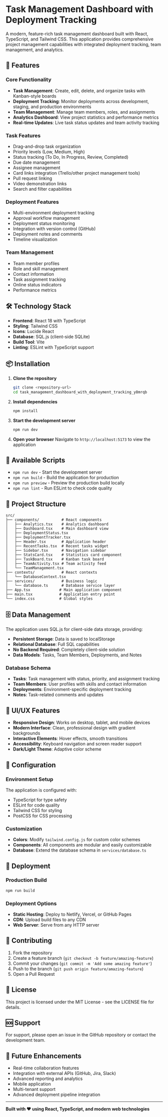 # Task Management Dashboard with Deployment Tracking

A modern, feature-rich task management dashboard built with React, TypeScript, and Tailwind CSS. This application provides comprehensive project management capabilities with integrated deployment tracking, team management, and analytics.

## 🚀 Features

### Core Functionality
- **Task Management**: Create, edit, delete, and organize tasks with Kanban-style boards
- **Deployment Tracking**: Monitor deployments across development, staging, and production environments
- **Team Management**: Manage team members, roles, and assignments
- **Analytics Dashboard**: View project statistics and performance metrics
- **Real-time Updates**: Live task status updates and team activity tracking

### Task Features
- Drag-and-drop task organization
- Priority levels (Low, Medium, High)
- Status tracking (To Do, In Progress, Review, Completed)
- Due date management
- Assignee management
- Card links integration (Trello/other project management tools)
- Pull request linking
- Video demonstration links
- Search and filter capabilities

### Deployment Features
- Multi-environment deployment tracking
- Approval workflow management
- Deployment status monitoring
- Integration with version control (GitHub)
- Deployment notes and comments
- Timeline visualization

### Team Management
- Team member profiles
- Role and skill management
- Contact information
- Task assignment tracking
- Online status indicators
- Performance metrics

## 🛠️ Technology Stack

- **Frontend**: React 18 with TypeScript
- **Styling**: Tailwind CSS
- **Icons**: Lucide React
- **Database**: SQL.js (client-side SQLite)
- **Build Tool**: Vite
- **Linting**: ESLint with TypeScript support

## 📦 Installation

1. **Clone the repository**
   ```bash
   git clone <repository-url>
   cd task_management_dashboard_with_deployment_tracking_y8mrqb
   ```

2. **Install dependencies**
   ```bash
   npm install
   ```

3. **Start the development server**
   ```bash
   npm run dev
   ```

4. **Open your browser**
   Navigate to `http://localhost:5173` to view the application

## 🚀 Available Scripts

- `npm run dev` - Start the development server
- `npm run build` - Build the application for production
- `npm run preview` - Preview the production build locally
- `npm run lint` - Run ESLint to check code quality

## 📁 Project Structure

```
src/
├── components/          # React components
│   ├── Analytics.tsx    # Analytics dashboard
│   ├── Dashboard.tsx    # Main dashboard view
│   ├── DeploymentStatus.tsx
│   ├── DeploymentTracker.tsx
│   ├── Header.tsx       # Application header
│   ├── RecentTasks.tsx  # Recent tasks widget
│   ├── Sidebar.tsx      # Navigation sidebar
│   ├── StatsCard.tsx    # Statistics card component
│   ├── TaskBoard.tsx    # Kanban task board
│   ├── TeamActivity.tsx # Team activity feed
│   └── TeamManagement.tsx
├── contexts/            # React contexts
│   └── DatabaseContext.tsx
├── services/            # Business logic
│   └── database.ts      # Database service layer
├── App.tsx             # Main application component
├── main.tsx            # Application entry point
└── index.css           # Global styles
```

## 🗄️ Data Management

The application uses SQL.js for client-side data storage, providing:
- **Persistent Storage**: Data is saved to localStorage
- **Relational Database**: Full SQL capabilities
- **No Backend Required**: Completely client-side solution
- **Data Models**: Tasks, Team Members, Deployments, and Notes

### Database Schema

- **Tasks**: Task management with status, priority, and assignment tracking
- **Team Members**: User profiles with skills and contact information
- **Deployments**: Environment-specific deployment tracking
- **Notes**: Task-related comments and updates

## 🎨 UI/UX Features

- **Responsive Design**: Works on desktop, tablet, and mobile devices
- **Modern Interface**: Clean, professional design with gradient backgrounds
- **Interactive Elements**: Hover effects, smooth transitions
- **Accessibility**: Keyboard navigation and screen reader support
- **Dark/Light Theme**: Adaptive color scheme

## 🔧 Configuration

### Environment Setup
The application is configured with:
- TypeScript for type safety
- ESLint for code quality
- Tailwind CSS for styling
- PostCSS for CSS processing

### Customization
- **Colors**: Modify `tailwind.config.js` for custom color schemes
- **Components**: All components are modular and easily customizable
- **Database**: Extend the database schema in `services/database.ts`

## 🚀 Deployment

### Production Build
```bash
npm run build
```

### Deployment Options
- **Static Hosting**: Deploy to Netlify, Vercel, or GitHub Pages
- **CDN**: Upload build files to any CDN
- **Web Server**: Serve from any HTTP server

## 🤝 Contributing

1. Fork the repository
2. Create a feature branch (`git checkout -b feature/amazing-feature`)
3. Commit your changes (`git commit -m 'Add some amazing feature'`)
4. Push to the branch (`git push origin feature/amazing-feature`)
5. Open a Pull Request

## 📝 License

This project is licensed under the MIT License - see the LICENSE file for details.

## 🆘 Support

For support, please open an issue in the GitHub repository or contact the development team.

## 🔮 Future Enhancements

- Real-time collaboration features
- Integration with external APIs (GitHub, Jira, Slack)
- Advanced reporting and analytics
- Mobile application
- Multi-tenant support
- Advanced deployment pipeline integration

---

**Built with ❤️ using React, TypeScript, and modern web technologies**